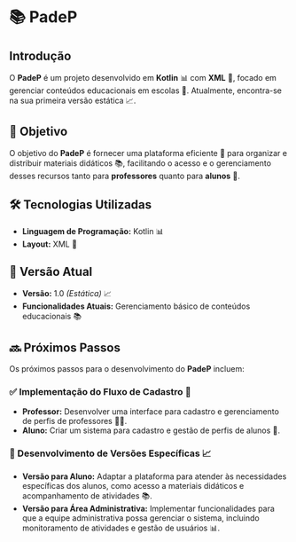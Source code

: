 # 📚 PadeP

## Introdução
O **PadeP** é um projeto desenvolvido em **Kotlin** 📊 com **XML** 📄, focado em gerenciar conteúdos educacionais em escolas 🏫. Atualmente, encontra-se na sua primeira versão estática 📈.

## 🎯 Objetivo
O objetivo do **PadeP** é fornecer uma plataforma eficiente 🚀 para organizar e distribuir materiais didáticos 📚, facilitando o acesso e o gerenciamento desses recursos tanto para **professores** quanto para **alunos** 📝.

## 🛠 Tecnologias Utilizadas
- **Linguagem de Programação:** Kotlin 📊
- **Layout:** XML 📄

## 📌 Versão Atual
- **Versão:** 1.0 *(Estática)* 📈
- **Funcionalidades Atuais:** Gerenciamento básico de conteúdos educacionais 📚

## 🔜 Próximos Passos
Os próximos passos para o desenvolvimento do **PadeP** incluem:

### ✅ Implementação do Fluxo de Cadastro 📝
- **Professor:** Desenvolver uma interface para cadastro e gerenciamento de perfis de professores 👨‍🏫.
- **Aluno:** Criar um sistema para cadastro e gestão de perfis de alunos 👧.

### 🔄 Desenvolvimento de Versões Específicas 📈
- **Versão para Aluno:** Adaptar a plataforma para atender às necessidades específicas dos alunos, como acesso a materiais didáticos e acompanhamento de atividades 📚.
- **Versão para Área Administrativa:** Implementar funcionalidades para que a equipe administrativa possa gerenciar o sistema, incluindo monitoramento de atividades e gestão de usuários 📊.

